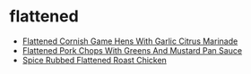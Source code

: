 # flattened

 * [Flattened Cornish Game Hens With Garlic Citrus Marinade](../index/f/flattened-cornish-game-hens-with-garlic-citrus-marinade-109704.json)
 * [Flattened Pork Chops With Greens And Mustard Pan Sauce](../index/f/flattened-pork-chops-with-greens-and-mustard-pan-sauce-51255250.json)
 * [Spice Rubbed Flattened Roast Chicken](../index/s/spice-rubbed-flattened-roast-chicken.json)
